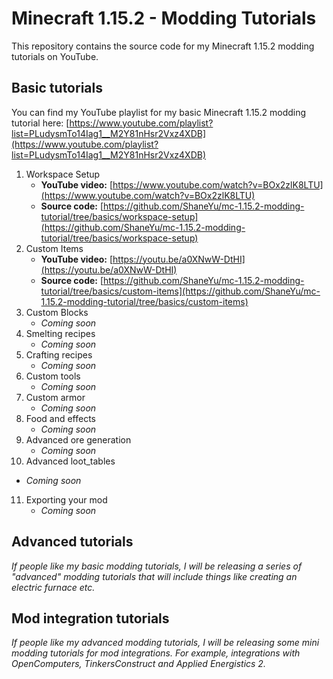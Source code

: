 # Minecraft 1.15.2 - Modding Tutorials

This repository contains the source code for my Minecraft 1.15.2 modding tutorials on YouTube.

## Basic tutorials

You can find my YouTube playlist for my basic Minecraft 1.15.2 modding tutorial here: [https://www.youtube.com/playlist?list=PLudysmTo14Iag1__M2Y81nHsr2Vxz4XDB](https://www.youtube.com/playlist?list=PLudysmTo14Iag1__M2Y81nHsr2Vxz4XDB)

1. Workspace Setup
   - **YouTube video:** [https://www.youtube.com/watch?v=BOx2zlK8LTU](https://www.youtube.com/watch?v=BOx2zlK8LTU)
   - **Source code:** [https://github.com/ShaneYu/mc-1.15.2-modding-tutorial/tree/basics/workspace-setup](https://github.com/ShaneYu/mc-1.15.2-modding-tutorial/tree/basics/workspace-setup)
2. Custom Items
   - **YouTube video:** [https://youtu.be/a0XNwW-DtHI](https://youtu.be/a0XNwW-DtHI)
   - **Source code:** [https://github.com/ShaneYu/mc-1.15.2-modding-tutorial/tree/basics/custom-items](https://github.com/ShaneYu/mc-1.15.2-modding-tutorial/tree/basics/custom-items)
3. Custom Blocks
   - _Coming soon_
4. Smelting recipes
   - _Coming soon_
5. Crafting recipes
   - _Coming soon_
6. Custom tools
   - _Coming soon_
7. Custom armor
   - _Coming soon_
8. Food and effects
   - _Coming soon_
9. Advanced ore generation
   - _Coming soon_
10. Advanced loot_tables
   - _Coming soon_
11. Exporting your mod
    - _Coming soon_

## Advanced tutorials

_If people like my basic modding tutorials, I will be releasing a series of "advanced" modding tutorials that will include things like creating an electric furnace etc._

## Mod integration tutorials

_If people like my advanced modding tutorials, I will be releasing some mini modding tutorials for mod integrations. For example, integrations with OpenComputers, TinkersConstruct and Applied Energistics 2._
